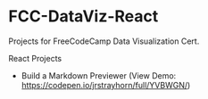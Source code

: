# FCC-DataViz-React
Projects for FreeCodeCamp Data Visualization Cert.

React Projects
- Build a Markdown Previewer (View Demo: https://codepen.io/jrstrayhorn/full/YVBWGN/)